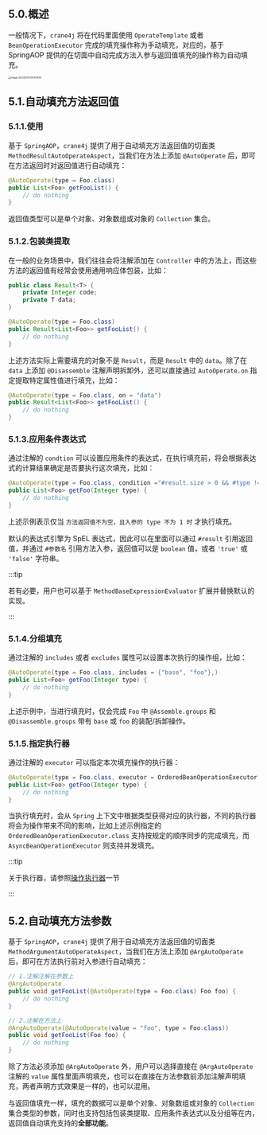 ## 5.0.概述

一般情况下，`crane4j` 将在代码里面使用 `OperateTemplate` 或者 `BeanOperationExecutor` 完成的填充操作称为手动填充，对应的，基于 SpringAOP 提供的在切面中自动完成方法入参与返回值填充的操作称为自动填充。

<img src="https://img.xiajibagao.top/image-20230210134351459.png" alt="image-20230210134351459" style="zoom: 33%;" />

## 5.1.自动填充方法返回值

### 5.1.1.使用

基于 `SpringAOP`，`crane4j` 提供了用于自动填充方法返回值的切面类 `MethodResultAutoOperateAspect`，当我们在方法上添加 `@AutoOperate` 后，即可在方法返回时对返回值进行自动填充：

~~~java
@AutoOperate(type = Foo.class)
public List<Foo> getFooList() {
    // do nothing
}
~~~

返回值类型可以是单个对象、对象数组或对象的 `Collection` 集合。

### 5.1.2.包装类提取

在一般的业务场景中，我们往往会将注解添加在 `Controller` 中的方法上，而这些方法的返回值有经常会使用通用响应体包装，比如：

~~~java
public class Result<T> {
    private Integer code;
    private T data;
}

@AutoOperate(type = Foo.class)
public Result<List<Foo>> getFooList() {
    // do nothing
}
~~~

上述方法实际上需要填充的对象不是 `Result`，而是 `Result` 中的 `data`。除了在 `data` 上添加 `@Disassemble` 注解声明拆卸外，还可以直接通过 `AutoOperate.on` 指定提取特定属性值进行填充，比如：

~~~java
@AutoOperate(type = Foo.class, on = "data")
public Result<List<Foo>> getFooList() {
    // do nothing
}
~~~

### 5.1.3.应用条件表达式

通过注解的 `condtion` 可以设置应用条件的表达式，在执行填充前，将会根据表达式的计算结果确定是否要执行这次填充，比如：

~~~java
@AutoOperate(type = Foo.class, condition ="#result.size > 0 && #type != 1")
public List<Foo> getFoo(Integer type) {
    // do nothing
}
~~~

上述示例表示仅当 `方法返回值不为空，且入参的 type 不为 1 时` 才执行填充。

默认的表达式引擎为 SpEL 表达式，因此可以在里面可以通过 `#result` 引用返回值，并通过 `#参数名` 引用方法入参，返回值可以是 `boolean` 值，或者 `'true'` 或 `'false'` 字符串。

:::tip

若有必要，用户也可以基于 `MethodBaseExpressionEvaluator` 扩展并替换默认的实现。

:::

### 5.1.4.分组填充

通过注解的 `includes` 或者 `excludes` 属性可以设置本次执行的操作组，比如：

~~~java
@AutoOperate(type = Foo.class, includes = {"base", "foo"},)
public List<Foo> getFoo(Integer type) {
    // do nothing
}
~~~

上述示例中，当进行填充时，仅会完成 `Foo` 中 `@Assemble.groups` 和 `@Disassemble.groups` 带有 `base` 或 `foo` 的装配/拆卸操作。

### 5.1.5.指定执行器

通过注解的 `executor` 可以指定本次填充操作的执行器：

~~~java
@AutoOperate(type = Foo.class, executor = OrderedBeanOperationExecutor.class)
public List<Foo> getFoo(Integer type) {
    // do nothing
}
~~~

当执行填充时，会从 `Spring` 上下文中根据类型获得对应的执行器，不同的执行器将会为操作带来不同的影响，比如上述示例指定的 `OrderedBeanOperationExecutor.class` 支持按规定的顺序同步的完成填充，而 `AsyncBeanOperationExecutor` 则支持并发填充。

:::tip

关于执行器，请参照[操作执行器](./8.操作执行器)一节

:::

## 5.2.自动填充方法参数

基于 `SpringAOP`，`crane4j` 提供了用于自动填充方法返回值的切面类 `MethodArgumentAutoOperateAspect`，当我们在方法上添加 `@ArgAutoOperate` 后，即可在方法执行前对入参进行自动填充：

~~~java
// 1.注解注解在参数上
@ArgAutoOperate
public void getFooList(@AutoOperate(type = Foo.class) Foo foo) {
    // do nothing
}

// 2.注解在方法上
@ArgAutoOperate(@AutoOperate(value = "foo", type = Foo.class))
public void getFooList(Foo foo) {
    // do nothing
}
~~~

除了方法必须添加 `@ArgAutoOperate` 外，用户可以选择直接在 `@ArgAutoOperate` 注解的 `value`  属性里面声明填充，也可以在直接在方法参数前添加注解声明填充，两者声明方式效果是一样的，也可以混用。

与返回值填充一样，填充的数据可以是单个对象、对象数组或对象的 `Collection` 集合类型的参数，同时也支持包括包装类提取、应用条件表达式以及分组等在内，返回值自动填充支持的**全部功能**。